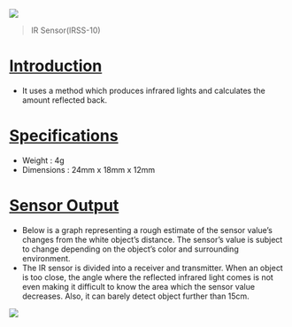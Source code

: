
![](/assets/images/parts/sensors/ir.jpg)

> IR Sensor(IRSS-10)

# [Introduction](#introduction)

- It uses a method which produces infrared lights and calculates the amount reflected back.

# [Specifications](#specifications)

- Weight : 4g
- Dimensions : 24mm x 18mm x 12mm

# [Sensor Output](#sensor-output)

- Below is a graph representing a rough estimate of the sensor value’s changes from the white object’s distance. The sensor’s value is subject to change depending on the object’s color and surrounding environment.
- The IR sensor is divided into a receiver and transmitter. When an object is too close, the angle where the reflected infrared light comes is not even making it difficult to know the area which the sensor value decreases. Also, it can barely detect object further than 15cm.

![](/assets/images/parts/sensors/irss-10_output.png)
